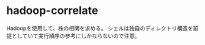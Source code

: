 hadoop-correlate
================

Hadoopを使用して、株の相関を求める。
シェルは独自のディレクトリ構造を前提としていて実行順序の参考にしかならないので注意。
